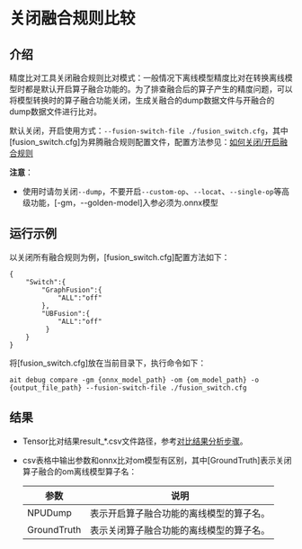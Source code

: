 # 关闭融合规则比较

## 介绍
精度比对工具关闭融合规则比对模式：一般情况下离线模型精度比对在转换离线模型时都是默认开启算子融合功能的。为了排查融合后的算子产生的精度问题，可以将模型转换时的算子融合功能关闭，生成关融合的dump数据文件与开融合的dump数据文件进行比对。


默认关闭，开启使用方式：`--fusion-switch-file ./fusion_switch.cfg`，其中[fusion_switch.cfg]为昇腾融合规则配置文件，配置方法参见：[如何关闭/开启融合规则](https://www.hiascend.com/document/detail/zh/canncommercial/63RC1/reference/graphubfusionref/graphubfusionref_000003.html)

**注意**：
- 使用时请勿关闭`--dump`，不要开启`--custom-op`、`--locat`、`--single-op`等高级功能，[-gm，--golden-model]入参必须为.onnx模型

## 运行示例
以关闭所有融合规则为例，[fusion_switch.cfg]配置方法如下：
```
{
    "Switch":{
        "GraphFusion":{
            "ALL":"off"
        },
        "UBFusion":{
            "ALL":"off"
         }
    }
}
```
将[fusion_switch.cfg]放在当前目录下，执行命令如下：
```
ait debug compare -gm {onnx_model_path} -om {om_model_path} -o {output_file_path} --fusion-switch-file ./fusion_switch.cfg
```

## 结果

- Tensor比对结果result_*.csv文件路径，参考[对比结果分析步骤](../result_analyse/README.md)。

- csv表格中输出参数和onnx比对om模型有区别，其中[GroundTruth]表示关闭算子融合的om离线模型算子名：

  | 参数               | 说明                        |
  |-----------------------| ----------------------- |
  | NPUDump   | 表示开启算子融合功能的离线模型的算子名。| 
  | GroundTruth| 表示关闭算子融合功能的离线模型的算子名。| 
